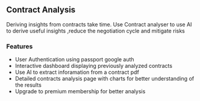 ## Contract Analysis

Deriving insights from contracts take time. Use Contract analyser to use AI to derive useful insights ,reduce the negotiation cycle and mitigate risks 

### Features
- User Authentication using passport google auth
- Interactive dashboard displaying previously analyzed contracts
- Use AI to extract inforamation from a contract pdf
- Detailed contracts analysis page with charts for better understanding of the results
- Upgrade to premium membership for better analysis

